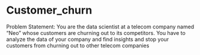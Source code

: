 # Customer_churn
Problem Statement:  You are the data scientist at a telecom company named “Neo” whose customers  are churning out to its competitors. You have to analyze the data of your  company and find insights and stop your customers from churning out to other  telecom companies
